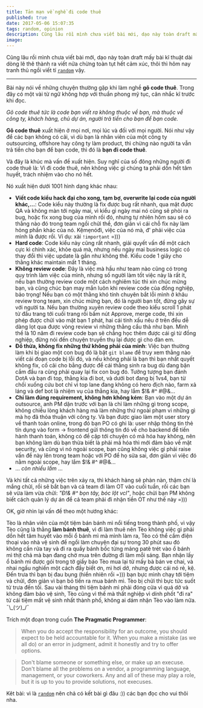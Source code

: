 ```yaml
---
title: Tản mạn về nghề đi code thuê
published: true
date: 2017-05-06 15:07:35
tags: random, opinion
description: Cũng lâu rồi mình chưa viết bài mới, dạo này toàn draft mấy bài kĩ thuật dài dòng lê thê thành ra viết nửa chừng toàn tụt hết cảm xúc, thôi thì hôm nay tranh thủ ngồi viết tí random vậy.
image:
---
```

Cũng lâu rồi mình chưa viết bài mới, dạo này toàn draft mấy bài kĩ thuật dài dòng lê thê thành ra viết nửa chừng toàn tụt hết cảm xúc, thôi thì hôm nay tranh thủ ngồi viết tí [`random`](/tags/random.html) vậy.

---

Bài này nói về những chuyện thường gặp khi làm nghề **gõ code thuê**. Trong đây có một vài từ ngữ không hợp với thuần phong mỹ tục, cân nhắc kĩ trước khi đọc.

_Gõ code thuê tức là code bạn viết ra không thuộc về bạn, mà thuộc về công ty, khách hàng, chủ dự án, người trả tiền cho bạn để bạn code._

**Gõ code thuê** xuất hiện ở mọi nơi, mọi lúc và đối với mọi người. Nói như vậy để các bạn không có cãi, vì dù bạn là nhân viên của một công ty outsourcing, offshore hay công ty làm product, thì chừng nào  người ta vẫn trả tiền cho bạn để bạn code, thì đó là **bạn đi code thuê**.

Và đây là khúc mà vấn đề xuất hiện. Suy nghĩ của số đông những người đi code thuê là: Vì đi code thuê, nên không việc gì chúng ta phải dồn hết tâm huyết, trách nhiệm vào cho nó hết.

Nó xuất hiện dưới 1001 hình dạng khác nhau:

- **Viết code kiểu hack đại cho xong, tạm bợ, overwrite lại code của người khác,...**: Code kiểu này thường là fix được bug rất nhanh, qua mặt được QA và không màn tới ngày mai, vì kiểu gì ngày mai nó cũng sẽ phòi ra bug, hoặc fix xong bug của mình rồi đó, nhưng tự nhiên hôm sau sẽ có thằng nào đó trong team ngồi chửi thề, đơn giản vì cái chỗ fix này làm hỏng phần khác của nó. Kệmẹnóđi, việc của nó mà, đ' phải việc của mình là được rồi. Ví dụ: xài `!important` =)))
- **Hard code**: Code kiểu này cũng rất nhanh, giải quyết vấn đề một cách cực kì chính xác, khỏe quá mà, nhưng nếu ngày mai business logic có thay đổi thì việc update là gần như không thể. Kiểu code 1 giây cho thằng khác maintain mất 1 tháng.
- **Không review code**: Đây là việc mà hầu như team nào cũng có trong quy trình làm việc của mình, nhưng số người làm tốt việc này là rất ít, nếu bạn thường review code một cách nghiêm túc thì xin chúc mừng bạn, và cũng chúc bạn may mắn luôn  khi review code của đồng nghiệp, bảo trọng! Nếu bạn có một thằng khó tính chuyên bắt lỗi mình ở khâu review trong team, xin chúc mừng bạn, đó là người bạn tốt, đừng gây sự với người ta. Nếu bạn thường xuyên review code theo kiểu scroll 1 phát từ đầu trang tới cuối trang rồi bấm nút Approve, merge code, thì xin phép được chửi vào mặt bạn 1 phát, hai cái tính xấu nêu ở trên đều dễ dàng lọt qua được vòng review vì những thằng cẩu thả như bạn. Mình thề là 10 năm đi review code bạn sẽ chẳng học thêm được cái gì từ đồng nghiệp, đừng nói đến chuyện truyền thụ lại được gì cho đàn em.
- **Đổ thừa, không fix những thứ không phải của mình**: Việc bạn thường làm khi bị giao một con bug đó là bật `git blame` để truy xem thằng nào viết cái đoạn code bị lỗi đó, và nếu không phải là bạn thì bạn nhất quyết không fix, cố cãi cho bằng được để cái thằng sinh ra bug dù đang bận cắm đầu ra cũng phải quay lại fix con bug đó. Tưởng tượng bạn đánh DotA và bạn đi top, thằng kia đi bot, và dưới bot đang bị 1vs4, bạn từ chối xuống cứu bot chỉ vì top lane đang không có hero địch nào, farm xả láng và def bot là nhiệm vụ của thằng kia, hay lắm $!& #^ #@&...
- **Chỉ làm đúng requirement, không hơn không kém**: Bạn vào một dự án outsource, anh PM dặn trước với bạn là chỉ làm những gì trong scope, không chiều lòng khách hàng mà làm những thứ ngoài phạm vi những gì mà họ đã thỏa thuận với công ty. Và bạn được giao làm một user story về thanh toán online, trong đó bạn PO có ghi là: user nhập thông tin thẻ tín dụng vào form -> frontend gửi thông tin đó về cho backend để tiến hành thanh toán, không có đề cập tới chuyện có mã hóa hay không, nên bạn không làm dù bạn thừa biết là phải mã hóa thì mới đảm bảo về mặt security, và cũng vì nó ngoài scope, bạn cũng không việc gì phải raise vấn đề này lên trong team hoặc với PO để họ sửa sai, đơn giản vì việc đó nằm ngoài scope, hay lắm $!& #^ #@&...
- ... _còn nhiều lắm_ ...

Và khi tất cả những việc trên xảy ra, thì khách hàng sẽ phàn nàn, thậm chí là mắng chửi, rồi sẽ bắt bạn và cả team đi làm OT vào cuối tuần, rồi các bạn sẽ vừa làm vừa chửi: _"Đ!& #^ bọn tây, bóc lột vcl"_, hoặc chửi bạn PM không biết cách quản lý dự án để cả team phải đi nhận tiền OT như thế này =)))

OK, giờ nhìn lại vấn đề theo một hướng khác:

Tèo là nhân viên của một tiệm bán bánh mì nổi tiếng trong thành phố, vì vậy Tèo cũng là thằng **làm bánh thuê**, vì đi làm thuê nên Tèo không việc gì phải dồn hết tâm huyết vào mỗi ổ bánh mì mà mình làm ra, Tèo có thể cầm điện thoại vào nhà vệ sinh để ngồi làm chuyện đại sự trong 30 phút sau đó không cần rửa tay và đi ra quầy bánh bốc từng mảng patê trét vào ổ bánh mì thịt chả mà bạn đang chờ mua trên đường đi làm mỗi sáng. Bạn nhận lấy ổ bánh mì được gói trong tờ giấy báo Tèo mua lại từ mấy bà bán ve chai, và nhai ngấu nghiến một cách đầy biết ơn, mì hơi dở, nhưng được cái nó rẻ, kệ. Đến trưa thì bạn bị đau bụng (hiển nhiên rồi =))) bạn bực mình chạy tới tiệm và chửi, đơn giản vì bạn bỏ tiền ra mua bánh mì. Tèo bị chửi thì bực tức suốt từ trưa đến tối. Sau vài tháng thì tiệm bánh mì phải đóng cửa vì quá dở và không đảm bảo vệ sinh, Tèo cũng vì thế mà thất nghiệp vì dính phốt "đi ra" từ cái tiệm mất vệ sinh nhất thành phố, không ai dám nhận Tèo vào làm nữa. ¯\\\_(ツ)_/¯

Trích một đoạn trong cuốn **The Pragmatic Programmer**:

> When you do accept the responsibility for an outcome, you should expect to be held accountable for it. When you make a mistake (as we all do) or an error in judgment, admit it honestly and try to offer options.

> Don't blame someone or something else, or make up an execuse. Don't blame all the problems on a vendor, a programming language, management, or your coworkers. Any and all of these may play a role, but it is up to you to provide solutions, not execuses.


Kêt bài: vì là [`random`](/topics/random.html) nên chả có kết bài gì đâu :)) các bạn đọc cho vui thôi nha.
